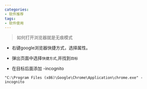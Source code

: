 ```yaml
---
categories: 
- 软件推荐
tags:
- 软件使用
---
```

> 如何打开浏览器就是无痕模式

- 右键google浏览器快捷方式，选择属性。

- 弹出页面中选择`快捷方式`,并找到`目标`

- 在目标后面添加 -incognito

```
"C:\Program Files (x86)\Google\Chrome\Application\chrome.exe" -incognito
```

